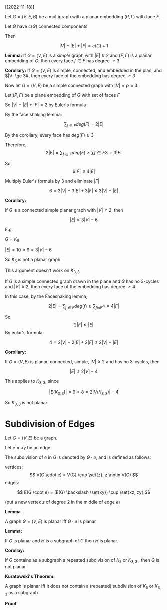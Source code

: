 [[2022-11-18]]

Let $G = (V,E,B)$ be a multigraph with a planar embedding $(P, \Gamma)$ with face $F$.

Let $G$ have $c(G)$ connected components 

Then

$$|V| - |E| +|F| = c(G)+1$$


**Lemma:**
If $G=(V,E)$ is a *simple* graph with $|E| \ge 2$ and $(F, \Gamma)$ is a planar embedding of $G$, then every face $f \in F$ has degree $\ge 3$


**Corollary:**
If $G= (V,E)$ is simple, connected, and embedded in the plan, and $|V| \ge 3#, then every face of the embedding has degree $\ge 3$


Now let $G = (V,E)$ be a simple connected graph with $|V| = p \ge 3$.

Let $(P, \Gamma)$ be a plane embedding of $G$ with set of faces $F$

So $|V| - |E| + |F| = 2$ by Euler's formula

By the face shaking lemma: 

$$
\sum_{f \in F} deg(F) = 2|E|
$$

By the corollary, every face has $deg(F) \ge 3$

Therefore,
$$
2|E| = \sum_{f \in F} deg(F) \ge \sum {f \in F} 3 = 3|F|
$$

So
$$
6|F| \le 4|E|
$$

Multiply Euler's formula by $3$ and eliminate $|F|$

$$6 = 3|V| - 3|E| + 3|F| \le 3|V| - |E|$$

**Corollary:**

If $G$ is a connected simple planar graph with $|V| \ge 2$, then

$$
|E| \le 3|V| - 6
$$

E.g.

$G = K_5$

$|E| = 10 \ge 9 = 3|V| - 6$

So $K_5$ is not a planar graph

This argument doesn't work on $K_{3,3}$

If $G$ is a simple connected graph drawn in the plane and $G$ has no 3-cycles and $|V| \ge 2$, then every face of the embedding has degree $\ge 4$.

In this case, by the Faceshaking lemma,

$$
2|E| = \sum_{f \in F} deg(f) \ge \sum_{f in F} 4 = 4|F|
$$

So $$2|F| \le |E|$$
By eular's formula:

$$
4 = 2|V| - 2|E| + 2|F| \le 2|V| - |E|
$$

**Corollary:**

If $G = (V,E)$ is planar, connected, simple, $|V| \ge 2$ and has no 3-cycles, then

$$
|E| \le 2|V| - 4
$$

This applies to $K_{3,3}$, since

$$
|E(K_{3,3})| = 9 > 8 = 2|V(K_{3,3})| -4
$$

So $K_{3,3}$ is not planar.


# Subdivision of Edges

Let $G = (V,E)$ be a graph.

Let $e = xy$ be an edge.

The subdivision of $e$ in $G$ is denoted by $G \cdot e$, and is defined as follows:

vertices: $$
V(G \cdot e) = V(G) \cup \set{z}, z \notin V(G)
$$
edges:

$$
E(G \cdot e) = (E(G) \backslash \set{xy}) \cup \set{xz, zy}
$$

(put a new vertex $z$ of degree 2 in the middle of edge $e$)

**Lemma**.

A graph $G = (V,E)$ is planar iff $G \cdot e$ is planar

**Lemma:**

If $G$ is planar and $H$ is a subgraph of $G$ then $H$ is planar.

**Corollay:**

If $G$ contains as a subgraph a repeated subdivision of $K_5$ or $K_{3,3}$ , then $G$ is not planar.

**Kuratowski's Theorem:**

A graph is planar iff it does not contain a (repeated) subdivision of $K_5$ or $K_{3,3}$ as a subgraph

**Proof**
